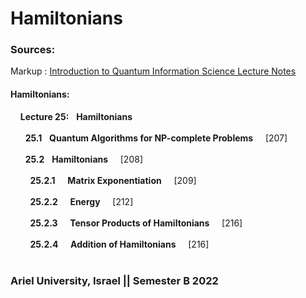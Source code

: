 # Hamiltonians

### Sources:
Markup : [Introduction to Quantum Information Science
Lecture Notes](https://www.scottaaronson.com/qclec.pdf)

#### Hamiltonians:
&nbsp; &nbsp; **Lecture 25:** &nbsp; **Hamiltonians** <br/> <br/>
&nbsp; &nbsp; &nbsp; **25.1** &nbsp; **Quantum Algorithms for NP-complete Problems** &nbsp; &nbsp; [207] <br/> <br/>
&nbsp; &nbsp; &nbsp; **25.2** &nbsp; **Hamiltonians** &nbsp; &nbsp; [208] <br/> <br/>
&nbsp; &nbsp; &nbsp; &nbsp; **25.2.1** &nbsp; &nbsp; **Matrix Exponentiation** &nbsp; &nbsp; [209] <br/> <br/>
&nbsp; &nbsp; &nbsp; &nbsp; **25.2.2** &nbsp; &nbsp; **Energy** &nbsp; &nbsp; [212] <br/> <br/>
&nbsp; &nbsp; &nbsp; &nbsp; **25.2.3** &nbsp; &nbsp; **Tensor Products of Hamiltonians** &nbsp; &nbsp; [216] <br/> <br/>
&nbsp; &nbsp; &nbsp; &nbsp; **25.2.4** &nbsp; &nbsp; **Addition of Hamiltonians** &nbsp; &nbsp; [216] <br/> <br/>

### Ariel University, Israel || Semester B 2022
